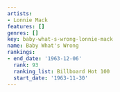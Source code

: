 ```yaml
---
artists:
- Lonnie Mack
features: []
genres: []
key: baby-what-s-wrong-lonnie-mack
name: Baby What's Wrong
rankings:
- end_date: '1963-12-06'
  rank: 93
  ranking_list: Billboard Hot 100
  start_date: '1963-11-30'
---
```


